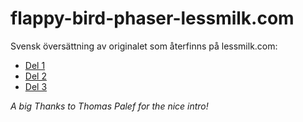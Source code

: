 # flappy-bird-phaser-lessmilk.com
Svensk översättning av originalet som återfinns på lessmilk.com:
* [Del 1](http://www.lessmilk.com/tutorial/flappy-bird-phaser-1)
* [Del 2](http://www.lessmilk.com/tutorial/flappy-bird-phaser-2)
* [Del 3](http://www.lessmilk.com/tutorial/flappy-bird-phaser-3)

_A big Thanks to Thomas Palef for the nice intro!_
